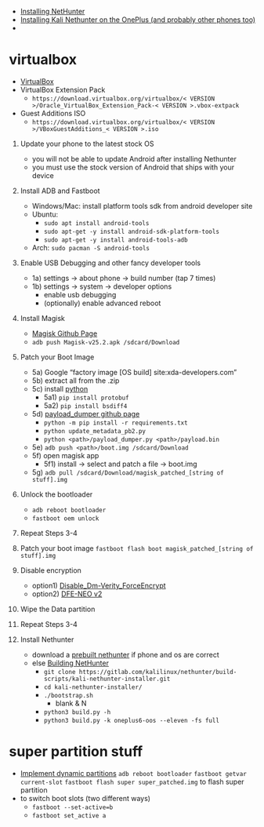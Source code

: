 * [Installing NetHunter](https://www.kali.org/docs/nethunter/installing-nethunter/)
* [Installing Kali Nethunter on the OnePlus (and probably other phones too)](https://www.adamlabay.net/2022/09/17/installing-kali-nethunter-on-the-oneplus-and-probably-other-phones-too/)
* []()

# virtualbox
* [VirtualBox](https://www.virtualbox.org/)
* VirtualBox Extension Pack
  * `https://download.virtualbox.org/virtualbox/< VERSION >/Oracle_VirtualBox_Extension_Pack-< VERSION >.vbox-extpack`
* Guest Additions ISO
  * `https://download.virtualbox.org/virtualbox/< VERSION >/VBoxGuestAdditions_< VERSION >.iso`

1. Update your phone to the latest stock OS
   * you will not be able to update Android after installing Nethunter
   * you must use the stock version of Android that ships with your device
    
2. Install ADB and Fastboot
   * Windows/Mac: install platform tools sdk from android developer site
   * Ubuntu:
     * `sudo apt install android-tools`
     * `sudo apt-get -y install android-sdk-platform-tools`
     * `sudo apt-get -y install android-tools-adb`
   * Arch: `sudo pacman -S android-tools`
  
3. Enable USB Debugging and other fancy developer tools
   * 1a) settings -> about phone -> build number (tap 7 times)
   * 1b) settings -> system -> developer options
     * enable usb debugging
     * (optionally) enable advanced reboot

4. Install Magisk
   * [Magisk Github Page](https://github.com/topjohnwu/Magisk)
   * `adb push Magisk-v25.2.apk /sdcard/Download`

5. Patch your Boot Image
   * 5a) Google “factory image [OS build] site:xda-developers.com”
   * 5b) extract all from the .zip
   * 5c) install [python](https://www.python.org/)
     * 5a1) `pip install protobuf`
     * 5a2) `pip install bsdiff4`
   * 5d) [payload_dumper github page](https://github.com/vm03/payload_dumper)
     * `python -m pip install -r requirements.txt`
     * `python update_metadata_pb2.py`
     * `python <path>/payload_dumper.py <path>/payload.bin`
   * 5e) `adb push <path>/boot.img /sdcard/Download`
   * 5f) open magisk app
     * 5f1) install -> select and patch a file -> boot.img
   * 5g) `adb pull /sdcard/Download/magisk_patched_[string of stuff].img`
  
6. Unlock the bootloader
   * `adb reboot bootloader`
   * `fastboot oem unlock`
  
7. Repeat Steps 3-4
  
8. Patch your boot image
    `fastboot flash boot magisk_patched_[string of stuff].img`

11. Disable encryption
    * option1) [Disable_Dm-Verity_ForceEncrypt](https://github.com/Zackptg5/Disable_Dm-Verity_ForceEncrypt)
    * option2) [DFE-NEO v2](https://xdaforums.com/t/a-b-a-only-script-read-only-erofs-android-10-disable-force-encryption-native-early-override-dfe-neo-v2-disable-encryption-data-userdata.4454017/)

13. Wipe the Data partition


15. Repeat Steps 3-4

16. Install Nethunter
    * download a [prebuilt nethunter](https://www.kali.org/get-kali/#kali-mobile) if phone and os are correct
    * else [Building NetHunter](https://www.kali.org/docs/nethunter/building-nethunter/)
      * `git clone https://gitlab.com/kalilinux/nethunter/build-scripts/kali-nethunter-installer.git`
      * `cd kali-nethunter-installer/`
      * `./bootstrap.sh`
        * blank & N
      * `python3 build.py -h`
      * `python3 build.py -k oneplus6-oos --eleven -fs full`



# super partition stuff
* [Implement dynamic partitions](https://source.android.com/docs/core/ota/dynamic_partitions/implement)
`adb reboot bootloader`
`fastboot getvar current-slot`
`fastboot flash super super_patched.img` to flash super partition 
* to switch boot slots (two different ways)
  * `fastboot --set-active=b`
  * `fastboot set_active a`


